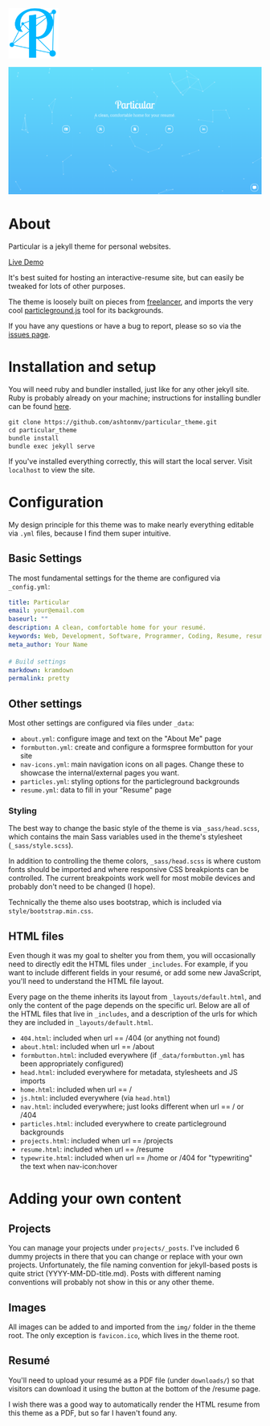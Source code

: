 <img src="favicon.ico" width="100px"></image>

<img src="img/screenshot.png" width="600px"></image>

# About
Particular is a jekyll theme for personal websites.

[Live Demo](https://www.michael-ashton.com)

It's best suited for hosting an interactive-resume site, but can easily be tweaked for
lots of other purposes.

The theme is loosely built on pieces from [freelancer](https://github.com/jeromelachaud/freelancer-theme),
and imports the very cool [particleground.js](https://github.com/jnicol/particleground) tool for its backgrounds.

If you have any questions or have a bug to report, please so so via the [issues page](https://github.com/ashtonmv/particular_theme/issues).

# Installation and setup
You will need ruby and bundler installed, just like for any other jekyll site.
Ruby is probably already on your machine; instructions for installing bundler can be found [here](https://bundler.io/).

```
git clone https://github.com/ashtonmv/particular_theme.git
cd particular_theme
bundle install
bundle exec jekyll serve
```

If you've installed everything correctly, this will start the local server. Visit `localhost` to view the site.

# Configuration
My design principle for this theme was to make nearly everything editable via `.yml` files, because I find them
super intuitive.

## Basic Settings
The most fundamental settings for the theme are configured via `_config.yml`:

```yaml
title: Particular
email: your@email.com
baseurl: ""
description: A clean, comfortable home for your resumé.
keywords: Web, Development, Software, Programmer, Coding, Resume, resume
meta_author: Your Name

# Build settings
markdown: kramdown
permalink: pretty
```

## Other settings
Most other settings are configured via files under `_data`:
  
  - `about.yml`: configure image and text on the "About Me" page
  - `formbutton.yml`: create and configure a formspree formbutton for your site
  - `nav-icons.yml`: main navigation icons on all pages. Change these to showcase the internal/external pages you want.
  - `particles.yml`: styling options for the particleground backgrounds
  - `resume.yml`: data to fill in your "Resume" page

### Styling
The best way to change the basic style of the theme is via `_sass/head.scss`, which contains the main
Sass variables used in the theme's stylesheet (`_sass/style.scss`).

In addition to controlling the theme colors, `_sass/head.scss` is where custom fonts should be imported
and where responsive CSS breakpionts can be controlled. The current breakpoints work well for most mobile
devices and probably don't need to be changed (I hope).

Technically the theme also uses bootstrap, which is included via `style/bootstrap.min.css`.

## HTML files
Even though it was my goal to shelter you from them, you will occasionally need to directly edit the
HTML files under `_includes`. For example, if you want to include different fields in your resumé, or
add some new JavaScript, you'll need to understand the HTML file layout.

Every page on the theme inherits its layout from `_layouts/default.html`, and only the content of the
page depends on the specific url. Below are all of the HTML files that live in `_includes`, and a
description of the urls for which they are included in `_layouts/default.html`.

- `404.html`: included when url == /404 (or anything not found)
- `about.html`: included when url == /about
- `formbutton.html`: included everywhere (if `_data/formbutton.yml` has been appropriately configured)
- `head.html`: included everywhere for metadata, stylesheets and JS imports
- `home.html`: included when url == /
- `js.html`: included everywhere (via `head.html`)
- `nav.html`: included everywhere; just looks different when url == / or /404
- `particles.html`: included everywhere to create particleground backgrounds
- `projects.html`: included when url == /projects
- `resume.html`: included when url == /resume
- `typewrite.html`: included when url == /home or /404 for "typewriting" the text when nav-icon:hover

# Adding your own content
## Projects
You can manage your projects under `projects/_posts`. I've included 6 dummy projects in there that you
can change or replace with your own projects. Unfortunately, the file naming convention for jekyll-based posts
is quite strict (YYYY-MM-DD-title.md). Posts with different naming conventions will probably not show in this or
any other theme.

## Images
All images can be added to and imported from the `img/` folder in the theme root. The only exception is
`favicon.ico`, which lives in the theme root.

## Resumé
You'll need to upload your resumé as a PDF file (under `downloads/`) so that visitors can download it
using the button at the bottom of the /resume page.

I wish there was a good way to automatically render the HTML resume from this theme as a PDF, but
so far I haven't found any.
